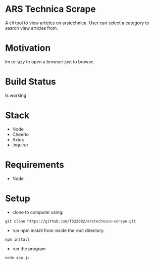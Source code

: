 # ARS Technica Scrape

A cli tool to view articles on arstechnica. User can select a category to search view articles from.

# Motivation

Im to lazy to open a browser just to browse.

# Build Status

Is working

# Stack

- Node
- Cheerio
- Axios
- Inquirer

# Requirements

- Node

# Setup

- clone to computer using:

```
git clone https://github.com/TS22082/arstechnica-scrape.git
```

- run npm install from inside the root directory.

```
npm install
```

- run the program

```
node app.js
```
